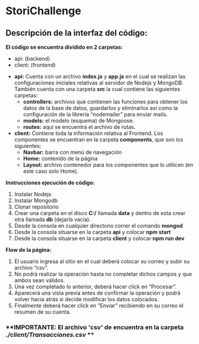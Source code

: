 # **StoriChallenge** 

## Descripción de la interfaz del código: 
**El código se encuentra dividido en 2 carpetas:**
-	api: (backend)
-	client: (frontend)

* **api:** Cuenta con un archivo **index.js** y **app.js** en el cual se realizan las configuraciones iniciales relativas al servidor de Nodejs y MongoDB. 
También cuenta con una carpeta **src** la cual contiene las siguientes carpetas: 
  *  **controllers:** archivos que contienen las funciones para obtener los datos de la base de datos, guardarlos y eliminarlos así como la configuración de la librería “nodemailer” para enviar mails.  
  *  **models:** el modelo (esquema) de Mongoose. 
  *  **routes:** aquí se encuentra el archivo de rutas. 
* **client:** Contiene toda la información relativa al Frontend. Los componentes se encuentran en la carpeta **components**, que son los siguientes: 
  *  **Navbar:** barra con menú de navegación 
  *  **Home:** contenido de la página 
  *  **Layout:** archivo contenedor para los componentes que lo utilicen (en este caso solo Home). 

**Instrucciones ejecución de código:**
1. Instalar Nodejs
2. Instalar Mongodb
3. Clonar repositorio
4. Crear una carpeta en el disco **C:/** llamada **data** y dentro de esta crear otra llamada **db** (dejarla vacía). 
5. Desde la consola en cualquier directorio correr el comando **mongod** 
6. Desde la consola situarse en la carpeta **api** y colocar **npm start** 
7. Desde la consola situarse en la carpeta **client** y colocar **npm run dev**

**Flow de la página:**
1.	El usuario ingresa al sitio en el cual deberá colocar su correo y subir su archivo “csv”.
2.	No podrá realizar la operación hasta no completar dichos campos y que ambos sean válidos.
3.	Una vez completado lo anterior, deberá hacer click en “Procesar”.
4.	Aparecerá una vista previa antes de confirmar la operación y podrá volver hacia atrás si decide modificar los datos colocados.
5.	Finalmente deberá hacer click en “Enviar” recibiendo en su correo el resumen de su cuenta.

### **IMPORTANTE: El archivo 'csv' de encuentra en la carpeta *./client/Transacciones.csv* **
